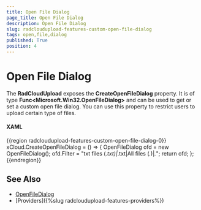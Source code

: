 ```yaml
---
title: Open File Dialog
page_title: Open File Dialog
description: Open File Dialog
slug: radcloudupload-features-custom-open-file-dialog
tags: open,file,dialog
published: True
position: 4
---
```


# Open File Dialog

The __RadCloudUpload__ exposes the __CreateOpenFileDialog__ property. It is of type __Func&lt;Microsoft.Win32.OpenFileDialog&gt;__ and can be used to get or set a custom open file dialog. You can use this property to restrict users to upload certain type of files.        

#### __XAML__
{{region radcloudupload-features-custom-open-file-dialog-0}}
    xCloud.CreateOpenFileDialog = () =>
    {
        OpenFileDialog ofd = new OpenFileDialog();
        ofd.Filter = "txt files (*.txt)|*.txt|All files (*.*)|*.*";
        return ofd;
    };
{{endregion}}

## See Also
* [OpenFileDialog](http://msdn.microsoft.com/en-us/library/microsoft.win32.openfiledialog%28v=vs.110%29.aspx)
* [Providers]({%slug radcloudupload-features-providers%})
